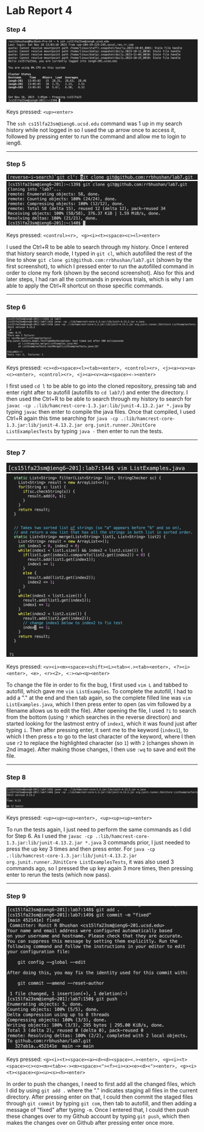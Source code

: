 # Lab Report 4

### Step 4

![Image](/lab4images/s4.png)

Keys pressed: ````<up><enter>````

The `ssh cs15lfa23sm@ieng6.ucsd.edu` command was 1 up in my search history while not logged in so I used the up arrow once to access it, followed by pressing enter to run the command and allow me to login to ieng6. 

***

### Step 5

![Image](/lab4images/s5-1.png)
![Image](/lab4images/s5-2.png)

Keys pressed: ````<control><r>, <g><i><t><space><c><l><enter>````

I used the Ctrl+R to be able to search through my history. Once I entered that history search mode, I typed in `git cl`, which autofilled the rest of the line to show `git clone git@github.com:rrbhushan/lab7.git` (shown by the first screenshot), to which I pressed enter to run the autofilled command in order to clone my fork (shown by the second screenshot). Also for this and later steps, I had ran all the commands in previous trials, which is why I am able to apply the Ctrl+R shortcut on those specific commands.

***

### Step 6

![Image](/lab4images/s6.png)

Keys pressed: ````<c><d><space><l><tab><enter>, <control><r>, <j><a><v><a><c><enter>, <control><r>, <j><a><v><a><space><-><enter>````

I first used `cd l` to be able to go into the cloned repository, pressing tab and enter right after to autofill (autofills to `cd lab7/`) and enter the directory. I then used the Ctrl+R to be able to search through my history to search for `javac -cp .:lib/hamcrest-core-1.3.jar:lib/junit-4.13.2.jar *.java` by typing `javac` then enter to compile the java files. Once that compiled, I used Ctrl+R again this time searching for `java -cp .:lib/hamcrest-core-1.3.jar:lib/junit-4.13.2.jar org.junit.runner.JUnitCore ListExamplesTests` by typing `java -` then enter to run the tests.

***

### Step 7

![Image](/lab4images/s7-1.png)
![Image](/lab4images/s7-2.png)

Keys pressed: ````<v><i><m><space><shift><L><tab><.><tab><enter>, <?><i><enter>, <e>, <r><2>, <:><w><q><enter>````

To change the file in order to fix the bug, I first used `vim L` and tabbed to autofill, which gave me `vim ListExamples`. To complete the autofill, I had to add a "." at the end and then tab again, so the complete filled line was `vim ListExamples.java`, which I then press enter to open (as vim followed by a filename allows us to edit the file). After opening the file, I used `?i` to search from the bottom (using `?` which searches in the reverse direction) and started looking for the lastmost entry of `index1`, which it was found just after typing `i`. Then after pressing enter, it sent me to the keyword (`index1`), to which I then press `e` to go to the last character of the keyword, where I then use `r2` to replace the highlighted character (so `1`) with `2` (changes shown in 2nd image). After making those changes, I then use `:wq` to save and exit the file. 

***

### Step 8

![Image](/lab4images/s8-1.png)

Keys pressed: ````<up><up><up><enter>, <up><up><up><enter>````

To run the tests again, I just need to perform the same commands as I did for Step 6. As I used the `javac -cp .:lib/hamcrest-core-1.3.jar:lib/junit-4.13.2.jar *.java` 3 commands prior, I just needed to press the up key 3 times and then press enter. For `java -cp .:lib/hamcrest-core-1.3.jar:lib/junit-4.13.2.jar org.junit.runner.JUnitCore ListExamplesTests`, it was also used 3 commands ago, so I pressed the up key again 3 more times, then pressing enter to rerun the tests (which now pass). 

***

### Step 9

![Image](/lab4images/s9.png)

Keys pressed: ````<g><i><t><space><a><d><d><space><.><enter>, <g><i><t><space><c><o><m><tab><-><m><space><"><f><i><x><e><d><"><enter>, <g><i><t><space><p><u><s><h><enter>````

In order to push the changes, I need to first add all the changed files, which I did by using `git add .` where the "." indicates staging all files in the current directory. After pressing enter on that, I could then commit the staged files through `git commit` by typing `git com`, then tab to autofill, and then adding a message of "fixed" after typing `-m`. Once I entered that, I could then push these changes over to my Github account by typing `git push`, which then makes the changes over on Github after pressing enter once more. 
